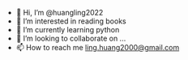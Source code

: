 - 👋 Hi, I’m @huangling2022
- 👀 I’m interested in reading books
- 🌱 I’m currently learning python
- 💞️ I’m looking to collaborate on ...
- 📫 How to reach me ling.huang2000@gmail.com

<!---
huangling2022/huangling2022 is a ✨ special ✨ repository because its `README.md` (this file) appears on your GitHub profile.
You can click the Preview link to take a look at your changes.
--->

